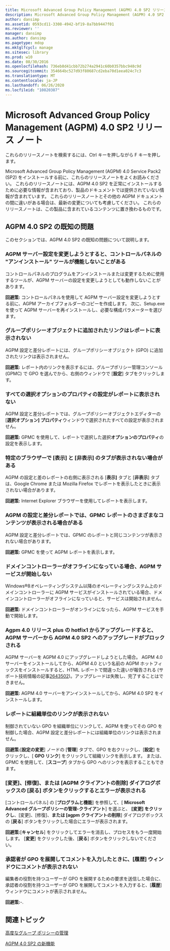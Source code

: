 ```yaml
---
title: Microsoft Advanced Group Policy Management (AGPM) 4.0 SP2 リリース ノート
description: Microsoft Advanced Group Policy Management (AGPM) 4.0 SP2 リリース ノート
author: dansimp
ms.assetid: 0593cd11-3308-4942-bf19-8a7bb9447f01
ms.reviewer: ''
manager: dansimp
ms.author: dansimp
ms.pagetype: mdop
ms.mktglfcycl: manage
ms.sitesec: library
ms.prod: w10
ms.date: 08/30/2016
ms.openlocfilehash: 736eb8d41cbb72b274a2941c60b0357bbc948c9d
ms.sourcegitcommit: 354664bc527d93f80687cd2eba70d1eea024c7c3
ms.translationtype: MT
ms.contentlocale: ja-JP
ms.lasthandoff: 06/26/2020
ms.locfileid: "10820387"
---
```

# Microsoft Advanced Group Policy Management (AGPM) 4.0 SP2 リリース ノート


これらのリリースノートを検索するには、Ctrl キーを押しながら F キーを押します。

Microsoft Advanced Group Policy Management (AGPM) 4.0 Service Pack2 (SP2) をインストールする前に、これらのリリースノートをよくお読みください。 これらのリリースノートには、AGPM 4.0 SP2 を正常にインストールするために必要な情報が含まれており、製品のドキュメントでは提供されていない情報が含まれています。 これらのリリースノートとその他の AGPM ドキュメントの間に違いがある場合は、最新の変更についても考慮してください。 これらのリリースノートは、この製品に含まれているコンテンツに置き換わるものです。

## AGPM 4.0 SP2 の既知の問題


このセクションでは、AGPM 4.0 SP2 の既知の問題について説明します。

### <a href="" id="control-panel-s--uninstall--tool-may-not-work-when-you-try-to-change-agpm-server-settings"></a>AGPM サーバー設定を変更しようとすると、コントロールパネルの "アンインストール" ツールが機能しないことがある

コントロールパネルのプログラムをアンインストールまたは変更するために使用するツールが、AGPM サーバーの設定を変更しようとしても動作しないことがあります。

**回避策:** コントロールパネルを使用して AGPM サーバー設定を変更しようとする前に、AGPM アーカイブフォルダーのコピーを作成します。 次に、Setup.exe を使って AGPM サーバーを再インストールし、必要な構成パラメーターを選びます。

### グループポリシーオブジェクトに追加されたリンクはレポートに表示されない

AGPM 設定と差分レポートには、グループポリシーオブジェクト (GPO) に追加されたリンクは表示されません。

**回避策:** レポート内のリンクを表示するには、グループポリシー管理コンソール (GPMC) で GPO を選んでから、右側のウィンドウで [**設定**] タブをクリックします。

### すべての選択オプションのプロパティの設定がレポートに表示されない

AGPM 設定と差分レポートでは、グループポリシーオブジェクトエディターの [**選択オプション] プロパティ**ウィンドウで選択されたすべての設定が表示されません。

**回避策:** GPMC を使用して、レポートで選択した選択**オプションのプロパティ**の設定を表示します。

### 特定のブラウザーで [表示] と [非表示] のタブが表示されない場合がある

AGPM の設定と差のレポートの右側に表示される [**表示]** タブと [**非表示**] タブは、Google Chrome または Mozilla Firefox でレポートを表示したときに表示されない場合があります。

**回避策:** Internet Explorer ブラウザーを使用してレポートを表示します。

### AGPM の設定と差分レポートでは、GPMC レポートのさまざまなコンテンツが表示される場合がある

AGPM 設定と差分レポートでは、GPMC のレポートと同じコンテンツが表示されない場合があります。

**回避策:** GPMC を使って AGPM レポートを表示します。

### ドメインコントローラーがオフラインになっている場合、AGPM サービスが開始しない

Windows®8オペレーティングシステム以降のオペレーティングシステム上のドメインコントローラーに AGPM サービスがインストールされている場合、ドメインコントローラーがオフラインになっていると、サービスは開始されません。

**回避策:** ドメインコントローラーがオンラインになったら、AGPM サービスを手動で開始します。

### Agpm 4.0 リリース plus の hotfix1 からアップグレードすると、AGPM サーバーから AGPM 4.0 SP2 へのアップグレードがブロックされる

AGPM サーバーを AGPM 4.0 にアップグレードしようとした場合。 AGPM 4.0 サーバーをインストールしてから、AGPM 4.0 という名前の AGPM ホットフィックスをインストールすると、HTML レポートで間違った違いが報告される (サポート技術情報の記事[2643502](https://go.microsoft.com/fwlink/?LinkId=254474))。アップグレードは失敗し、完了することはできません。

**回避策:** AGPM 4.0 サーバーをアンインストールしてから、AGPM 4.0 SP2 をインストールします。

### レポートに組織単位のリンクが表示されない

制御されていない GPO を組織単位にリンクして、AGPM を使ってその GPO を制御した場合、AGPM 設定と差分レポートには組織単位のリンクは表示されません。

**回避策:**[**設定の変更**] ノードの [**管理**] タブで、GPO を右クリックし、[**設定**] をクリックし、[ **GPO リンク**] をクリックして組織リンクを表示します。 または、GPMC を使用して、[**スコープ**] タブから GPO へのリンクを表示することもできます。

### [変更]、[修復]、または [AGPM クライアントの削除] ダイアログボックスの [戻る] ボタンをクリックするとエラーが表示される

[コントロールパネル] の [**プログラムと機能**] を参照して、[ **Microsoft Advanced グループポリシーの管理-クライアント**] を選ぶと、 **[変更] をクリックし**、[変更]、[修復]、**または [agpm クライアントの削除**] ダイアログボックスの [**戻る**] ボタンをクリックした場合にエラーが表示されます。

**回避策:**[**キャンセル**] をクリックしてエラーを消去し、プロセスをもう一度開始します。 [**変更**] をクリックした後、[**戻る**] ボタンをクリックしないでください。

### 承認者が GPO を展開してコメントを入力したときに、[履歴] ウィンドウにコメントが表示されない

編集者の役割を持つユーザーが GPO を展開するための要求を送信した場合に、承認者の役割を持つユーザーが GPO を展開してコメントを入力すると、[**履歴**] ウィンドウにコメントが表示されません。

**回避策:**-.

## 関連トピック


[高度なグループ ポリシーの管理](index.md)

[AGPM 4.0 SP2 の新機能](whats-new-in-agpm-40-sp2.md)

 

 





